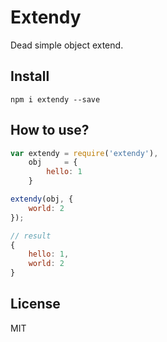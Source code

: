# Extendy

Dead simple object extend.

## Install

```
npm i extendy --save
```

## How to use?

```js
var extendy = require('extendy'),
    obj     = {
        hello: 1
    }

extendy(obj, {
    world: 2
});

// result
{
    hello: 1,
    world: 2
}

```

## License

MIT
